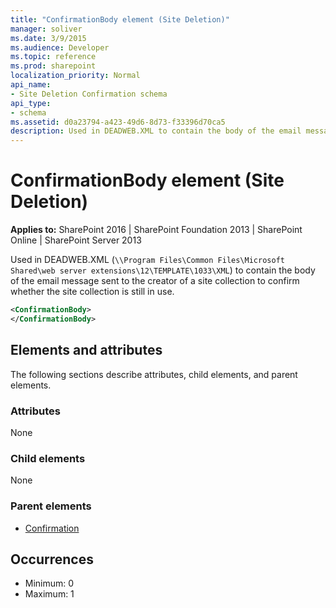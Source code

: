 ```yaml
---
title: "ConfirmationBody element (Site Deletion)"
manager: soliver
ms.date: 3/9/2015
ms.audience: Developer
ms.topic: reference
ms.prod: sharepoint
localization_priority: Normal
api_name:
- Site Deletion Confirmation schema
api_type:
- schema
ms.assetid: d0a23794-a423-49d6-8d73-f33396d70ca5
description: Used in DEADWEB.XML to contain the body of the email message sent to the creator of a site collection to confirm whether the site collection is still in use. 
---
```


# ConfirmationBody element (Site Deletion)

**Applies to:** SharePoint 2016 | SharePoint Foundation 2013 | SharePoint Online | SharePoint Server 2013
  
Used in DEADWEB.XML (`\\Program Files\Common Files\Microsoft Shared\web server extensions\12\TEMPLATE\1033\XML`) to contain the body of the email message sent to the creator of a site collection to confirm whether the site collection is still in use. 
  
```XML
<ConfirmationBody>
</ConfirmationBody>
```

## Elements and attributes

The following sections describe attributes, child elements, and parent elements.

### Attributes

None
   
### Child elements

None
   
### Parent elements

- [Confirmation](confirmation-element-site-deletion.md)
   
## Occurrences

- Minimum: 0
- Maximum: 1  

<br/>
   

